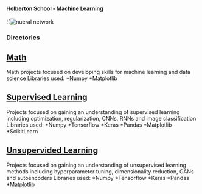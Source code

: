 #### Holberton School - Machine Learning


!(![nueral network](https://user-images.githubusercontent.com/83248553/204351143-f7d93f33-2aa9-4b21-8e62-818f58e05901.png)


### Directories

## [Math](https://github.com/jofurdz/holbertonschool-machine_learning/tree/master/math)

Math projects focused on developing skills for machine learning and data science
Libraries used:
*Numpy
*Matplotlib

## [Supervised Learning](https://github.com/jofurdz/holbertonschool-machine_learning/tree/master/supervised_learning)

Projects focused on gaining an understanding of supervised learning including optimization, regularization, CNNs, RNNs and image classification
Libraries used:
*Numpy
*Tensorflow
*Keras
*Pandas
*Matplotlib
*ScikitLearn

## [Unsupervided Learning](https://github.com/jofurdz/holbertonschool-machine_learning/tree/master/unsupervised_learning)

Projects focused on gaining an understanding of unsupervised learning methods including hyperparameter tuning, dimensionality reduction, GANs and autoencoders
Libraries used:
*Numpy
*Tensorflow
*Keras
*Pandas
*Matplotlib
